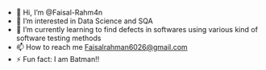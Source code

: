 - 👋 Hi, I’m @Faisal-Rahm4n
- 👀 I’m interested in Data Science and SQA
- 🌱 I’m currently learning to find defects in softwares using various kind of software testing methods
- 📫 How to reach me Faisalrahman6026@gmail.com
- ⚡ Fun fact: I am Batman!!  

<!---
Faisal-Rahm4n/Faisal-Rahm4n is a ✨ special ✨ repository because its `README.md` (this file) appears on your GitHub profile.
You can click the Preview link to take a look at your changes.
--->
